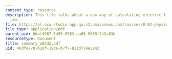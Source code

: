 ```yaml
---
content_type: resource
description: This file talks about a new way of calculating electric fields i.e. Gauss's
  law.
file: https://ol-ocw-studio-app-qa.s3.amazonaws.com/courses/8-02-physics-ii-electricity-and-magnetism-spring-2007/40dfe778b10f19d6b7f7821d779e3242_summary_w02d2.pdf
file_type: application/pdf
parent_uid: 0daf4987-1459-8983-aa85-5689f242c83b
resourcetype: Document
title: summary_w02d2.pdf
uid: 40dfe778-b10f-19d6-b7f7-821d779e3242
---
```

